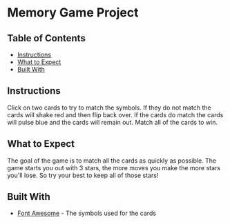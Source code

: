# Memory Game Project

## Table of Contents

* [Instructions](#instructions)
* [What to Expect](#what-to-expect)
* [Built With](#built-with)

## Instructions

Click on two cards to try to match the symbols. If they do not match the cards will shake red and then flip back over. If the cards do match the cards will pulse blue and the cards will remain out. Match all of the cards to win.

## What to Expect

The goal of the game is to match all the cards as quickly as possible. The game starts you out with 3 stars, the more moves you make the more stars you'll lose. So try your best to keep all of those stars!

## Built With

* [Font Awesome](https://fontawesome.com/v4.7.0/icons/) - The symbols used for the cards
